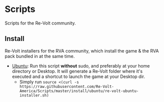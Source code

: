 # Scripts
Scripts for the Re-Volt community.

## Install
Re-Volt installers for the RVA community, which install the game & the RVA pack bundled in at the same time.

* [Ubuntu](https://github.com/Re-Volt-America/Scripts/blob/master/install/ubuntu/re-volt-ubuntu-installer.sh): Run this script **without** sudo, and preferably at your home directory or Desktop. It will generate a Re-Volt folder where it's executed and a shortcut to launch the game at your Desktop dir.
  * Simply run `source <(curl -s https://raw.githubusercontent.com/Re-Volt-America/Scripts/master/install/ubuntu/re-volt-ubuntu-installer.sh)`
